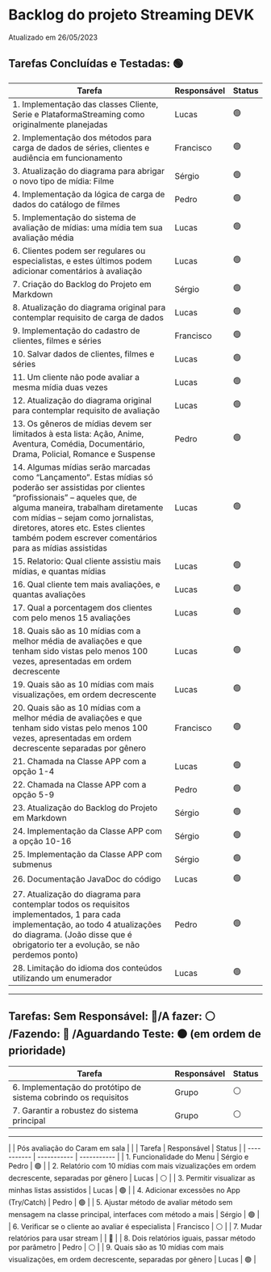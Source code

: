# Backlog do projeto Streaming DEVK
Atualizado em 26/05/2023

## Tarefas Concluídas e Testadas: 🟢

| Tarefa      | Responsável | Status |
| ----------- | ----------- | ----------- |
| 1. Implementação das classes Cliente, Serie e PlataformaStreaming como originalmente planejadas   |   Lucas   |   🟢  |
| 2. Implementação dos métodos para carga de dados de séries, clientes e audiência em funcionamento |   Francisco   |   🟢 |
| 3. Atualização do diagrama para abrigar o novo tipo de mídia: Filme   |   Sérgio  |   🟢  |
| 4. Implementação da lógica de carga de dados do catálogo de filmes    |   Pedro   |   🟢  |
| 5. Implementação do sistema de avaliação de mídias: uma mídia tem sua avaliação média |   Lucas   |   🟢  |
| 6. Clientes podem ser regulares ou especialistas, e estes últimos podem adicionar comentários à avaliação |   Lucas   |   🟢 |
| 7. Criação do Backlog do Projeto em Markdown |   Sérgio   |   🟢  |
| 8. Atualização do diagrama original para contemplar requisito de carga de dados   |   Lucas | 🟢  |
| 9. Implementação do cadastro de clientes, filmes e séries |   Francisco |   🟢 |
| 10. Salvar dados de clientes, filmes e séries  | Lucas | 🟢 | 
| 11. Um cliente não pode avaliar a mesma mídia duas vezes   | Lucas | 🟢 |
| 12. Atualização do diagrama original para contemplar requisito de avaliação   |  Lucas  | 🟢 |
| 13. Os gêneros de mídias devem ser limitados à esta lista: Ação, Anime, Aventura, Comédia, Documentário, Drama, Policial, Romance e Suspense      | Pedro | 🟢 |
| 14. Algumas mídias serão marcadas como “Lançamento”. Estas mídias só poderão ser assistidas por clientes “profissionais” – aqueles que, de alguma maneira, trabalham diretamente com mídias – sejam como jornalistas, diretores, atores etc. Estes clientes também podem escrever comentários para as mídias assistidas   | Lucas   | 🟢 |
| 15. Relatorio: Qual cliente assistiu mais mídias, e quantas mídias | Lucas | 🟢 | 
| 16. Qual cliente tem mais avaliações, e quantas avaliações | Lucas | 🟢 | 
| 17. Qual a porcentagem dos clientes com pelo menos 15 avaliações | Lucas | 🟢 |
| 18. Quais são as 10 mídias com a melhor média de avaliações e que tenham sido vistas pelo menos 100 vezes, apresentadas em ordem decrescente | Lucas | 🟢  | 
| 19. Quais são as 10 mídias com mais visualizações, em ordem decrescente | Lucas | 🟢 |
| 20. Quais são as 10 mídias com a melhor média de avaliações e que tenham sido vistas pelo menos 100 vezes, apresentadas em ordem decrescente separadas por gênero | Francisco  |  🟢|
| 21. Chamada na Classe APP com a opção 1-4    | Lucas  | 🟢 | |
| 22. Chamada na Classe APP com a opção 5-9    | Pedro  | 🟢 | |
| 23. Atualização do Backlog do Projeto em Markdown |   Sérgio   |   🟢  |
| 24. Implementação da Classe APP com a opção 10-16    | Sérgio  | 🟢 |
| 25. Implementação da Classe APP com submenus    | Sérgio  | 🟢 |
| 26. Documentação JavaDoc do código | Lucas | 🟢 |
| 27. Atualização do diagrama para contemplar todos os requisitos implementados, 1 para cada implementação, ao todo 4 atualizações do diagrama. (João disse que é obrigatorio ter a evolução, se não perdemos ponto) | Pedro | 🟢 |
| 28. Limitação do idioma dos conteúdos utilizando um enumerador | Lucas | 🟢 |
----

## Tarefas: Sem Responsável: 🔴/A fazer: ⚪ /Fazendo: 🔵 /Aguardando Teste: 🟠 (em ordem de prioridade)

| Tarefa      | Responsável | Status |
| ----------- | ----------- | ----------- |
| 6. Implementação do protótipo de sistema cobrindo os requisitos   |   Grupo    | ⚪ |
| 7. Garantir a robustez do sistema principal   |   Grupo    | ⚪ |

----
|  | Pós avaliação do Caram em sala |  |
| Tarefa      | Responsável | Status |
| ----------- | ----------- | ----------- |
| 1. Funcionalidade do Menu | Sérgio e Pedro | 🟢 |
| 2. Relatório com 10 mídias com mais vizualizações em ordem decrescente, separadas por gênero | Lucas | ⚪ |
| 3. Permitir visualizar as minhas listas assistidos | Lucas | 🟢 |
| 4. Adicionar excessões no App (Try/Catch) | Pedro | 🟢 |
| 5. Ajustar método de avaliar método sem mensagem na classe principal, interfaces com método a mais  | Sérgio | 🟢 |
| 6. Verificar se o cliente ao avaliar é especialista | Francisco | ⚪ |
| 7. Mudar relatórios para usar stream |  | 🔴 |
| 8. Dois relatórios iguais, passar método por parâmetro | Pedro | ⚪ |
| 9. Quais são as 10 mídias com mais visualizações, em ordem decrescente, separadas por gênero | Lucas | 🟢 |



